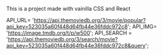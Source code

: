 This is a project made with vainilla CSS and React

API_URL= 'https://api.themoviedb.org/3/movie/popular?api_key=523035a60f448d64fb44e36fddc972c8';
API_IMG= 'https://image.tmdb.org/t/p/w500';
API_SEARCH = 'https://api.themoviedb.org/3/search/movie?api_key=523035a60f448d64fb44e36fddc972c8&query';
